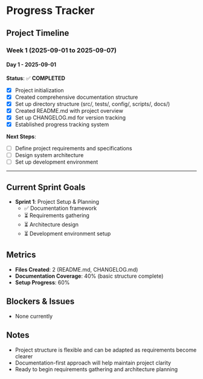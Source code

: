 # Progress Tracker

## Project Timeline

### Week 1 (2025-09-01 to 2025-09-07)

#### Day 1 - 2025-09-01
**Status**: ✅ **COMPLETED**
- [x] Project initialization
- [x] Created comprehensive documentation structure
- [x] Set up directory structure (src/, tests/, config/, scripts/, docs/)
- [x] Created README.md with project overview
- [x] Set up CHANGELOG.md for version tracking
- [x] Established progress tracking system

**Next Steps**:
- [ ] Define project requirements and specifications
- [ ] Design system architecture
- [ ] Set up development environment

---

## Current Sprint Goals
- **Sprint 1**: Project Setup & Planning
  - ✅ Documentation framework
  - ⏳ Requirements gathering
  - ⏳ Architecture design
  - ⏳ Development environment setup

## Metrics
- **Files Created**: 2 (README.md, CHANGELOG.md)
- **Documentation Coverage**: 40% (basic structure complete)
- **Setup Progress**: 60%

## Blockers & Issues
- None currently

## Notes
- Project structure is flexible and can be adapted as requirements become clearer
- Documentation-first approach will help maintain project clarity
- Ready to begin requirements gathering and architecture planning
